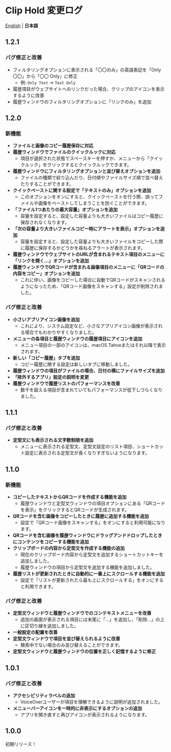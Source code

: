 # Clip Hold 変更ログ
[English](/CHANGELOG.md) | **日本語**

## 1.2.1
### バグ修正と改善
- フィルタリングオプションに表示される「〇〇のみ」の英語表記を「Only 〇〇」から「〇〇 Only」に修正
  - 例: `Only Text` → `Text Only`
- 履歴項目がウェブサイトへのリンクだった場合、クリップのアイコンを表示するように改善
- 履歴ウィンドウのフィルタリングオプションに「リンクのみ」を追加

## 1.2.0
### 新機能
- **ファイルと画像のコピー履歴保存に対応**
- **履歴ウィンドウでファイルのクイックルックに対応**
  - 項目が選択された状態でスペースキーを押すか、メニューから「クイックルック」をクリックするとクイックルックできます。
- **履歴ウィンドウにフィルタリングオプションと並び替えオプションを追加**
  - ファイルの種類で絞り込んだり、日付順やファイルサイズ順で並べ替えたりすることができます。
- **クイックペーストに関する設定で「テキストのみ」オプションを追加**
  - このオプションをオンにすると、クイックペーストを行う際、誤ってファイルや画像をペーストしてしまうことを防ぐことができます。
- **「ファイル1つあたりの最大容量」オプションを追加**
  - 容量を設定すると、設定した容量よりも大きいファイルはコピー履歴に保存されなくなります。
- **「次の容量より大きいファイルコピー時にアラートを表示」オプションを追加**
  - 容量を設定すると、設定した容量よりも大きいファイルをコピーした際に履歴に保存するかどうかを尋ねるアラートが表示されます。
- **履歴ウィンドウでウェブサイトのURLが含まれるテキスト項目のメニューに「リンクを開く...」オプションを追加**
- **履歴ウィンドウでQRコードが含まれる画像項目のメニューに「QRコードの内容をコピー」オプションを追加**
  - これに伴い、画像をコピーした場合に自動でQRコードがスキャンされるようになったため、「QRコード画像をスキャンする」設定が削除されました。

### バグ修正と改善
- **小さいアプリアイコン画像を追加**
  - これにより、システム設定など、小さなアプリアイコン画像が表示される場合でもわかりやすくなりました。
- **メニューの各項目と履歴ウィンドウの履歴項目にアイコンを追加**
  - メニュー項目の一部のアイコンは、macOS Tahoeまたはそれ以降で表示されます。
- **新しい「コピー履歴」タブを追加**
  - コピー履歴に関する設定は新しいタブに移動しました。
- **履歴ウィンドウの項目がファイルの場合、日付の横にファイルサイズを追加**
- **「除外するアプリ」設定の説明を変更**
- **履歴ウィンドウで履歴リストのパフォーマンスを改善**
  - 数千を超える項目が含まれていてもパフォーマンスが低下しづらくなりました。

## 1.1.1
### バグ修正と改善
- **定型文にも表示される文字数制限を追加**
  - メニューに表示される定型文、定型文設定のリスト項目、ショートカット設定に表示される定型文が長くなりすぎないようになります。

## 1.1.0
### 新機能
- **コピーしたテキストからQRコードを作成する機能を追加**
  - 履歴ウィンドウと定型文ウィンドウの項目オプションにある「QRコードを表示」をクリックするとQRコードが生成されます。
- **QRコードを含む画像をコピーしたときに履歴に追加する機能を追加**
  - 設定で「QRコード画像をスキャンする」をオンにすると利用可能になります。
- **QRコードを含む画像を履歴ウィンドウにドラッグアンドドロップしたときにコンテンツをコピーする機能を追加**
- **クリップボードの内容から定型文を作成する機能の追加**
  - 現在のクリップボード内容から定型文を追加するショートカットキーを追加しました。
  - 履歴ウィンドウの項目から定型文を追加する機能を追加しました。
- **履歴リストが更新されたときに自動的に一番上にスクロールする機能を追加**
  - 設定で「リストが更新されたら最も上にスクロールする」をオンにすると利用できます。

### バグ修正と改善
- **定型文ウィンドウと履歴ウィンドウでのコンテキストメニューを改善**
  - 追加の画面が表示される項目には末尾に「...」を追加し、「削除…」の上に区切り線を追加しました。
- **一般設定の配置を改善**
- **定型文ウィンドウで項目を並び替えられるように改善**
  - 検索中でない場合のみ並び替えることができます。
- **定型文ウィンドウと履歴ウィンドウの位置を正しく記憶するように修正**

## 1.0.1
### バグ修正と改善
- **アクセシビリティラベルの追加**
  - VoiceOverユーザーが項目を理解できるように説明が追加されました。
- **メニューバーアイコンを一時的に非表示にするオプションの追加**
  - アプリを開き直すと再びアイコンが表示されるようになります。

## 1.0.0
初期リリース！